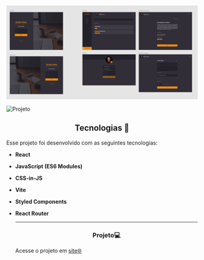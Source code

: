 <p align="center"> 
  <img alt="Projeto" src="RocketNote.png">

</p>


   
  <img alt="Projeto" src="./assets/tabela vazia.png">



<!--  -->


<h2 align="center">Tecnologias 🚀</h2>
   
<p>Esse projeto foi desenvolvido com as seguintes tecnologias:</p>

- **React**
- **JavaScript (ES6 Modules)**
- **CSS-in-JS**
- **Vite**
- **Styled Components**
- **React Router**


  
  ---
  <h3 align="center">Projeto💻 </h3>
  <p>Acesse o projeto em <a href="https://rocketnotes03.netlify.app"> site🌐
  </p>
